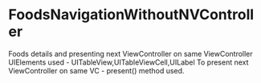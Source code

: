 # FoodsNavigationWithoutNVController
 Foods details and presenting next ViewController on same ViewController
 UIElements used -
 UITableView,UITableViewCell,UILabel
 To present next ViewController on same VC - present() method used.
